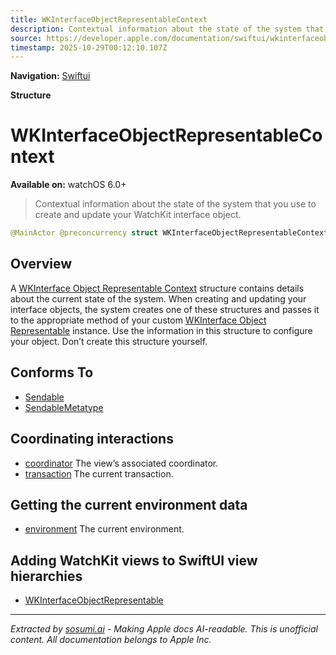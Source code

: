 ```yaml
---
title: WKInterfaceObjectRepresentableContext
description: Contextual information about the state of the system that you use to create and update your WatchKit interface object.
source: https://developer.apple.com/documentation/swiftui/wkinterfaceobjectrepresentablecontext
timestamp: 2025-10-29T00:12:10.107Z
---
```


**Navigation:** [Swiftui](/documentation/swiftui)

**Structure**

# WKInterfaceObjectRepresentableContext

**Available on:** watchOS 6.0+

> Contextual information about the state of the system that you use to create and update your WatchKit interface object.

```swift
@MainActor @preconcurrency struct WKInterfaceObjectRepresentableContext<Representable> where Representable : WKInterfaceObjectRepresentable
```

## Overview

A [WKInterface Object Representable Context](/documentation/swiftui/wkinterfaceobjectrepresentablecontext) structure contains details about the current state of the system. When creating and updating your interface objects, the system creates one of these structures and passes it to the appropriate method of your custom [WKInterface Object Representable](/documentation/swiftui/wkinterfaceobjectrepresentable) instance. Use the information in this structure to configure your object. Don’t create this structure yourself.

## Conforms To

- [Sendable](/documentation/Swift/Sendable)
- [SendableMetatype](/documentation/Swift/SendableMetatype)

## Coordinating interactions

- [coordinator](/documentation/swiftui/wkinterfaceobjectrepresentablecontext/coordinator) The view’s associated coordinator.
- [transaction](/documentation/swiftui/wkinterfaceobjectrepresentablecontext/transaction) The current transaction.

## Getting the current environment data

- [environment](/documentation/swiftui/wkinterfaceobjectrepresentablecontext/environment) The current environment.

## Adding WatchKit views to SwiftUI view hierarchies

- [WKInterfaceObjectRepresentable](/documentation/swiftui/wkinterfaceobjectrepresentable)

---

*Extracted by [sosumi.ai](https://sosumi.ai) - Making Apple docs AI-readable.*
*This is unofficial content. All documentation belongs to Apple Inc.*

